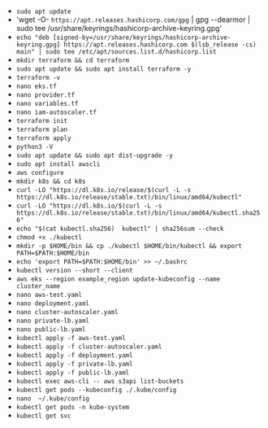 - `sudo apt update`
- 'wget -O- `https://apt.releases.hashicorp.com/gpg` | gpg --dearmor | sudo tee /usr/share/keyrings/hashicorp-archive-keyring.gpg'
- `echo "deb [signed-by=/usr/share/keyrings/hashicorp-archive-keyring.gpg] https://apt.releases.hashicorp.com $(lsb_release -cs) main" | sudo tee /etc/apt/sources.list.d/hashicorp.list` 
- `mkdir terraform && cd terraform` 
- `sudo apt update && sudo apt install terraform -y`
- `terraform -v`
- `nano eks.tf` 
- `nano provider.tf` 
- `nano variables.tf` 
- `nano iam-autoscaler.tf` 
- `terraform init` 
- `terraform plan` 
- `terraform apply` 
- `python3 -V`
- `sudo apt update && sudo apt dist-upgrade -y` 
- `sudo apt install awscli` 
- `aws configure` 
- `mkdir k8s && cd k8s` 
- `curl -LO "https://dl.k8s.io/release/$(curl -L -s https://dl.k8s.io/release/stable.txt)/bin/linux/amd64/kubectl"` 
- `curl -LO "https://dl.k8s.io/$(curl -L -s https://dl.k8s.io/release/stable.txt)/bin/linux/amd64/kubectl.sha256"` 
- `echo "$(cat kubectl.sha256)  kubectl" | sha256sum --check`
- `chmod +x ./kubectl` 
- `mkdir -p $HOME/bin && cp ./kubectl $HOME/bin/kubectl && export PATH=$PATH:$HOME/bin`
- `echo 'export PATH=$PATH:$HOME/bin' >> ~/.bashrc`
- `kubectl version --short --client` 
- `aws eks --region example_region update-kubeconfig --name cluster_name` 
- `nano aws-test.yaml` 
- `nano deployment.yaml` 
-  `nano cluster-autoscaler.yaml` 
-  `nano private-lb.yaml` 
-  `nano public-lb.yaml` 
-  `kubectl apply -f aws-test.yaml` 
-  `kubectl apply -f cluster-autoscaler.yaml` 
-  `kubectl apply -f deployment.yaml` 
-  `kubectl apply -f private-lb.yaml` 
-  `kubectl apply -f public-lb.yaml` 
-  `kubectl exec aws-cli -- aws s3api list-buckets` 
- `kubectl get pods --kubeconfig ./.kube/config` 
- `nano  ~/.kube/config` 
- `kubectl get pods -n kube-system` 
- `kubectl get svc` 
